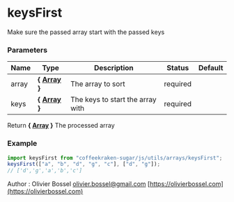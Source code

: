 # keysFirst

Make sure the passed array start with the passed keys

### Parameters

| Name  | Type                                                                                                 | Description                      | Status   | Default |
| ----- | ---------------------------------------------------------------------------------------------------- | -------------------------------- | -------- | ------- |
| array | **{ [Array](https://developer.mozilla.org/fr/docs/Web/JavaScript/Reference/Objets_globaux/Array) }** | The array to sort                | required |
| keys  | **{ [Array](https://developer.mozilla.org/fr/docs/Web/JavaScript/Reference/Objets_globaux/Array) }** | The keys to start the array with | required |

Return **{ [Array](https://developer.mozilla.org/fr/docs/Web/JavaScript/Reference/Objets_globaux/Array) }** The processed array

### Example

```js
import keysFirst from "coffeekraken-sugar/js/utils/arrays/keysFirst";
keysFirst(["a", "b", "d", "g", "c"], ["d", "g"]);
// ['d','g','a','b','c']
```

Author : Olivier Bossel [olivier.bossel@gmail.com](mailto:olivier.bossel@gmail.com) [https://olivierbossel.com](https://olivierbossel.com)

